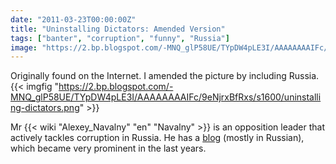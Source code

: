 ```yaml
---
date: "2011-03-23T00:00:00Z"
title: "Uninstalling Dictators: Amended Version"
tags: ["banter", "corruption", "funny", "Russia"]
image: "https://2.bp.blogspot.com/-MNQ_glP58UE/TYpDW4pLE3I/AAAAAAAAIFc/9eNjrxBfRxs/s1600/uninstalling-dictators.png"
---
```


Originally found on the Internet. I amended the picture by including Russia.
{{< imgfig "https://2.bp.blogspot.com/-MNQ_glP58UE/TYpDW4pLE3I/AAAAAAAAIFc/9eNjrxBfRxs/s1600/uninstalling-dictators.png" >}}

Mr {{< wiki "Alexey_Navalny" "en" "Navalny" >}} is an opposition leader that actively tackles corruption in Russia. He has a [blog](http://navalny.com/) (mostly in Russian), which became very prominent in the last years.
